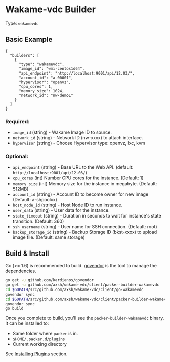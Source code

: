 # Wakame-vdc Builder

Type: ``wakamevdc``

## Basic Example

``` {.javascript}
{
  "builders": [
    {
      "type": "wakamevdc",
      "image_id": "wmi-centos1d64",
      "api_endpoint": "http://localhost:9001/api/12.03/",
      "account_id": "a-00001",
      "hypervisor": "openvz",
      "cpu_cores": 1,
      "memory_size": 1024,
      "network_id": "nw-demo1"
    }
  ]
}
```

### Required:

- `image_id` (string) - Wakame Image ID to source.
- `network_id` (string) - Network ID (nw-xxxx) to attach interface.
- `hypervisor` (string) - Choose Hypervisor type: openvz, lxc, kvm

### Optional:

- `api_endpoint` (string) - Base URL to  the Web API. (default: ``http://localhost:9001/api/12.03/``)
- `cpu_cores` (int) Number CPU cores for the instance. (Default: 1)
- `memory_size` (int) Memory size for the instance in megabyte. (Default: 512MB)
- `account_id` (string) - Account ID to become owner for new image (Default: a-shpoolxx)
- `host_node_id` (string) - Host Node ID to run instance.
- `user_data` (string) - User data for the instance.
- `state_timeout` (string) - Duration in seconds to wait for instance's state transition. (Default: 360)
- `ssh_username` (string) - User name for SSH connection. (Default: root)
- `backup_storage_id` (string) - Backup Storage ID (bkst-xxxx) to upload image file. (Default: same storage)

## Build & Install

Go (>= 1.6) is recommended to build. [govendor](https://github.com/kardianos/govendor) is the tool to manage the dependencies.

```bash
go get -u github.com/kardianos/govendor
go get -u github.com/axsh/wakame-vdc/client/packer-builder-wakamevdc
cd $GOPATH/src/github.com/axsh/wakame-vdc/client/go-wakamevdc
govendor sync
cd $GOPATH/src/github.com/axsh/wakame-vdc/client/packer-builder-wakamevdc
govendor sync
go build
```

Once you complete to build, you'll see the ``packer-builder-wakamevdc`` binary. It can be installed to:

- Same folder where ``packer`` is in.
- ``$HOME/.packer.d/plugins``
- Current working directory

See [Installing Plugins](https://www.packer.io/docs/extend/plugins.html) section.
